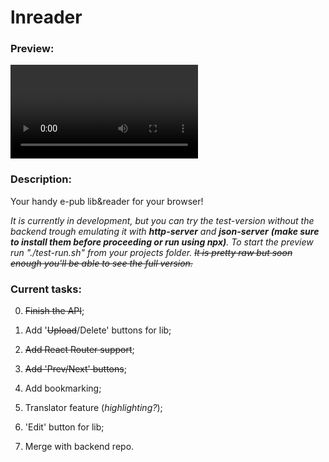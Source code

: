 # lnreader

### Preview:

![readerPreview](https://github.com/lnn0q/lnreader/blob/main/preview/lnreader.mp4)

<!-- <video width="320" height="240" controls> -->
  <!-- <source src="./preview/lnreader.mp4" type="video/mp4"> -->
<!-- </video> -->

### Description:

Your handy e-pub lib&amp;reader for your browser!



_It is currently in development, but you can try the test-version without the backend trough emulating it with **http-server** and **json-server** **(make sure to install them before proceeding or run using npx)**. To start the preview run "./test-run.sh" from your projects folder. ~~It is pretty raw but soon enough you'll be able to see the full version.~~_

### Current tasks:

0. ~~Finish the API~~;

1. Add '~~Upload~~/Delete' buttons for lib;

2. ~~Add React Router support~~;

3. ~~Add 'Prev/Next' buttons~~;

4. Add bookmarking;

5. Translator feature (_highlighting?_);

6. 'Edit' button for lib;

7. Merge with backend repo.



